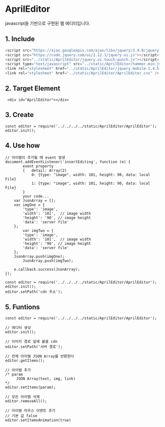# AprilEditor
javascript을 기반으로 구현된 웹 에디터입니다.


## 1. Include

```javascript
<script src="https://ajax.googleapis.com/ajax/libs/jquery/3.4.0/jquery.min.js"></script>
<script src="https://code.jquery.com/ui/1.12.1/jquery-ui.js"></script>
<script src="../static/AprilEditor/jquery.ui.touch-punch.js"></script>
<script type="text/javascript" src="../static/AprilEditor/hammer.min.js"></script>
<link rel="stylesheet" href="../static/AprilEditor/jquery.mobile-1.4.5.min.css" />
<link rel="stylesheet" href="../static/AprilEditor/AprilEditor.css" />
```

## 2. Target Element

``` <div id="AprilEditor"></div>```


## 3. Create

```
const editor = require('../../../../static/AprilEditor/AprilEditor');
editor.init();
```

## 4. Use how

```
// 아이템이 추가될 때 event 발생
document.addEventListener('insertEditing', function (e) {	
		event property
		{	detail: Array(2)
			0: {type: "image", width: 101, height: 90, data: local File}
			1: {type: "image", width: 101, height: 90, data: local File}
		}		
		your code...	 
    var JsonArray = [];
    var imgOne = {
        'type': 'image',
        'width': '101',  // image width
        'height': '90', // image height
        'data': 'server file'
    };
		var imgTwo = {
        'type': 'image',
        'width': '101',  // image width
        'height': '90', // image height
        'data': 'server file'
    };
    JsonArray.push(imgOne);
		JsonArray.push(imgTwo);

    e.callback.success(JsonArray);
});

const editor = require('../../../../static/AprilEditor/AprilEditor');
editor.init();
editor.setPath('cdn 주소');
```

## 5. Funtions

```
const editor = require('../../../../static/AprilEditor/AprilEditor');

// 에디터 생성
editor.init();

// 이미지 경로 앞에 붙을 cdn
editor.setPath('서버 경로');

// 전체 아이템 JSON Array를 반환한다
editor.getItems();

// 아이템 추가
/* param
	 JSON Array(text, img, link)
*/
editor.setItems(param);

// 모든 아이템 삭제
editor.removeAll();

// 아이템 마우스 이벤트 추가
// 기본 값 false
editor.setItemsAnimation(true)

```
